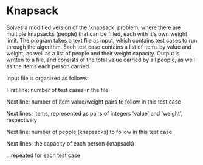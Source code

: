 # Knapsack

Solves a modified version of the 'knapsack' problem, where there are multiple knapsacks (people)
that can be filled, each with it's own weight limit. The program takes a text file as input,
which contains test cases to run through the algorithm. Each test case contains a list of 
items by value and weight, as well as a list of people and their weight capacity. Output is written
to a file, and consists of the total value carried by all people, as well as the items each
person carried.

Input file is organized as follows:

First line: number of test cases in the file

Next line: number of item value/weight pairs to follow in this test case

Next lines: items, represented as pairs of integers 'value' and 'weight', respectively

Next line: number of people (knapsacks) to follow in this test case

Next lines: the capacity of each person (knapsack)

...repeated for each test case